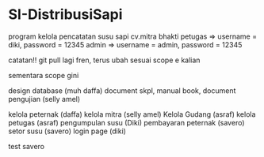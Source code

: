 # SI-DistribusiSapi
program kelola pencatatan susu sapi cv.mitra bhakti 
petugas => username = diki, password = 12345
admin => username = admin, password = 12345

catatan!!
git pull lagi fren, terus ubah sesuai scope e kalian

sementara scope gini

design database (muh daffa)
document skpl, manual book, document pengujian (selly amel)


kelola peternak (daffa)
kelola mitra (selly amel)
Kelola Gudang (asraf)
kelola petugas (asraf)
pengumpulan susu (Diki)
pembayaran peternak (savero)
setor susu (savero)
login page (diki)

test savero